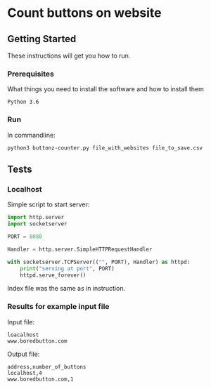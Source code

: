 # Count buttons on website

## Getting Started

These instructions will get you how to run.

### Prerequisites

What things you need to install the software and how to install them

```
Python 3.6
```

### Run

In commandline:

```
python3 buttonz-counter.py file_with_websites file_to_save.csv
```

## Tests


### Localhost

Simple script to start server:

```python
import http.server
import socketserver

PORT = 8080

Handler = http.server.SimpleHTTPRequestHandler

with socketserver.TCPServer(("", PORT), Handler) as httpd:
    print("serving at port", PORT)
    httpd.serve_forever()
```
Index file was the same as in instruction. 

### Results for example input file
Input file:
```
loacalhost
www.boredbutton.com
```
Output file:
```
address,number_of_buttons
localhost,4
www.boredbutton.com,1
```
 
